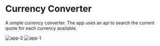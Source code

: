 # Currency Converter

A simple currency converter. The app uses an api to search the current quote for each currency available.

![app-2](https://user-images.githubusercontent.com/49342589/116580100-6f1dc380-a8e9-11eb-8053-c6e887df6cfe.png) ![app-1](https://user-images.githubusercontent.com/49342589/116580102-704ef080-a8e9-11eb-9b66-5b97c098a125.png)

